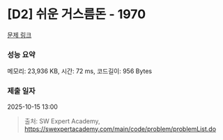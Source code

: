 # [D2] 쉬운 거스름돈 - 1970 

[문제 링크](https://swexpertacademy.com/main/code/problem/problemDetail.do?contestProbId=AV5PsIl6AXIDFAUq) 

### 성능 요약

메모리: 23,936 KB, 시간: 72 ms, 코드길이: 956 Bytes

### 제출 일자

2025-10-15 13:00



> 출처: SW Expert Academy, https://swexpertacademy.com/main/code/problem/problemList.do
